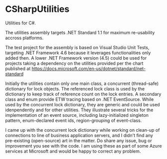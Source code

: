 # CSharpUtilities

Utilities for C#.

The utilities assembly targets .NET Standard 1.1 for maximum re-usability accross platforms.

The test project for the assembly is based on Visual Studio Unit Tests, targeting .NET Framework 4.6 because it leverages functionalities only added then. A lower .NET Framework version (4.5) could be used for projects taking a dependency on the utilities provided per the chart published at https://docs.microsoft.com/en-us/dotnet/standard/net-standard

Initially the utilities contain only one main class, a concurrent (thread-safe) dictionary for lock objects. The referenced lock class is used by the dictionary to keep track of reference count on the lock entries.
A secondary class and enum provide ETW tracing based on .NET EventSource. While used by the concurrent lock dictionary, they are generic and could be used idenpendently and for other utilities. They illustrate several tricks for the implementation of an event source, including lazy-initialized singleton pattern, enum-declared event ids, region-grouping of event-class.

I came up with the concurrent lock dictionary while working on clean-up of connections to line of business application servers, and I didn't find any pre-existing (open-source) art in the matter. Do share any issue, bug or improvement you see with the code. I am using these as part of some Azure services at Microsoft and would be happy to correct any problem.
